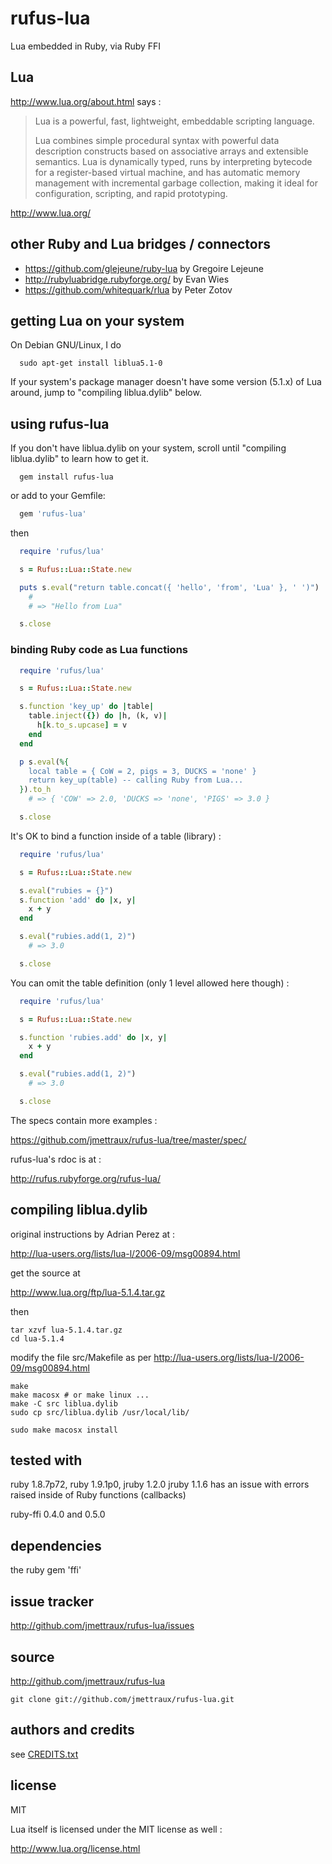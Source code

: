 
# rufus-lua

Lua embedded in Ruby, via Ruby FFI


## Lua

http://www.lua.org/about.html says :


> Lua is a powerful, fast, lightweight, embeddable scripting language.
>
> Lua combines simple procedural syntax with powerful data description
> constructs based on associative arrays and extensible semantics. Lua is
> dynamically typed, runs by interpreting bytecode for a register-based
> virtual machine, and has automatic memory management with incremental
> garbage collection, making it ideal for configuration, scripting, and
> rapid prototyping.

http://www.lua.org/


## other Ruby and Lua bridges / connectors

* https://github.com/glejeune/ruby-lua by Gregoire Lejeune
* http://rubyluabridge.rubyforge.org/ by Evan Wies
* https://github.com/whitequark/rlua by Peter Zotov


## getting Lua on your system

On Debian GNU/Linux, I do

```
  sudo apt-get install liblua5.1-0
```

If your system's package manager doesn't have some version (5.1.x) of Lua around, jump to "compiling liblua.dylib" below.


## using rufus-lua

If you don't have liblua.dylib on your system, scroll until "compiling liblua.dylib" to learn how to get it.

```
  gem install rufus-lua
```

or add to your Gemfile:

```ruby
  gem 'rufus-lua'
```

then

```ruby
  require 'rufus/lua'

  s = Rufus::Lua::State.new

  puts s.eval("return table.concat({ 'hello', 'from', 'Lua' }, ' ')")
    #
    # => "Hello from Lua"

  s.close
```


### binding Ruby code as Lua functions

```ruby
  require 'rufus/lua'

  s = Rufus::Lua::State.new

  s.function 'key_up' do |table|
    table.inject({}) do |h, (k, v)|
      h[k.to_s.upcase] = v
    end
  end

  p s.eval(%{
    local table = { CoW = 2, pigs = 3, DUCKS = 'none' }
    return key_up(table) -- calling Ruby from Lua...
  }).to_h
    # => { 'COW' => 2.0, 'DUCKS => 'none', 'PIGS' => 3.0 }

  s.close
```


It's OK to bind a function inside of a table (library) :

```ruby
  require 'rufus/lua'

  s = Rufus::Lua::State.new

  s.eval("rubies = {}")
  s.function 'add' do |x, y|
    x + y
  end

  s.eval("rubies.add(1, 2)")
    # => 3.0

  s.close
```


You can omit the table definition (only 1 level allowed here though) :

```ruby
  require 'rufus/lua'

  s = Rufus::Lua::State.new

  s.function 'rubies.add' do |x, y|
    x + y
  end

  s.eval("rubies.add(1, 2)")
    # => 3.0

  s.close
```


The specs contain more examples :

https://github.com/jmettraux/rufus-lua/tree/master/spec/

rufus-lua's rdoc is at :

http://rufus.rubyforge.org/rufus-lua/


## compiling liblua.dylib

original instructions by Adrian Perez at :

http://lua-users.org/lists/lua-l/2006-09/msg00894.html

get the source at

http://www.lua.org/ftp/lua-5.1.4.tar.gz

then

```
tar xzvf lua-5.1.4.tar.gz
cd lua-5.1.4
```

modify the file src/Makefile as per http://lua-users.org/lists/lua-l/2006-09/msg00894.html

```
make
make macosx # or make linux ...
make -C src liblua.dylib
sudo cp src/liblua.dylib /usr/local/lib/

sudo make macosx install
```


## tested with

ruby 1.8.7p72, ruby 1.9.1p0, jruby 1.2.0
jruby 1.1.6 has an issue with errors raised inside of Ruby functions (callbacks)

ruby-ffi 0.4.0 and 0.5.0


## dependencies

the ruby gem 'ffi'


## issue tracker

http://github.com/jmettraux/rufus-lua/issues


## source

http://github.com/jmettraux/rufus-lua

```
git clone git://github.com/jmettraux/rufus-lua.git
```


## authors and credits

see [CREDITS.txt](CREDITS.txt)


## license

MIT

Lua itself is licensed under the MIT license as well :

http://www.lua.org/license.html

